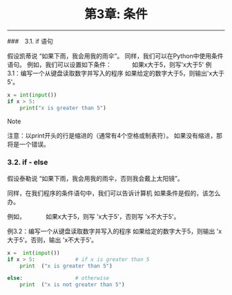 # <center>第3章: 条件</center>
---

###　3.1. if 语句

假设凯蒂说 “如果下雨，我会用我的雨伞”。
同样，我们可以在Python中使用条件语句。
例如，我们可以设置如下条件：
&nbsp; &nbsp; &nbsp; &nbsp;&nbsp; &nbsp; 如果x大于5，则写'x大于5'
例3.1：编写一个从键盘读取数字并写入的程序
如果给定的数字大于5，则输出'x大于5'。

```python
x = int(input())
if x > 5:
    print("x is greater than 5")
```

> [!NOTE]
> 注意：以print开头的行是缩进的（通常有4个空格或制表符）。
> 如果没有缩进，那将是一个错误。


### 3.2. if - else

假设泰勒说 “如果下雨，我会用我的雨伞，否则我会戴上太阳镜”。

同样，在我们程序的条件语句中，我们可以告诉计算机
如果条件是假的，该怎么办。

例如，
&nbsp; &nbsp; &nbsp; &nbsp;&nbsp; &nbsp; 如果x大于5，则写 'x大于5'，否则写 'x不大于5'。


例3.2：编写一个从键盘读取数字并写入的程序
如果给定的数字大于5，则输出 'x大于5'。否则，输出 'x不大于5'。

```python
x =  int(input())
if x > 5:             # if x is greater than 5
    print  ("x is greater than 5")

else:                 # otherwise
    print  ("x is not greater than 5")
```


